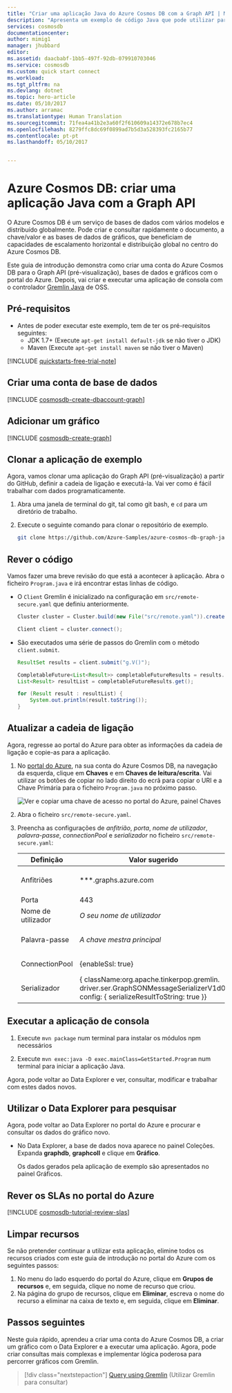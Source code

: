```yaml
---
title: "Criar uma aplicação Java do Azure Cosmos DB com a Graph API | Microsoft Docs"
description: "Apresenta um exemplo de código Java que pode utilizar para ligar e consultar dados de gráficos no Azure Cosmos DB com Gremlin."
services: cosmosdb
documentationcenter: 
author: mimig1
manager: jhubbard
editor: 
ms.assetid: daacbabf-1bb5-497f-92db-079910703046
ms.service: cosmosdb
ms.custom: quick start connect
ms.workload: 
ms.tgt_pltfrm: na
ms.devlang: dotnet
ms.topic: hero-article
ms.date: 05/10/2017
ms.author: arramac
ms.translationtype: Human Translation
ms.sourcegitcommit: 71fea4a41b2e3a60f2f610609a14372e678b7ec4
ms.openlocfilehash: 8279ffc8dc69f0899ad7b5d3a528393fc2165b77
ms.contentlocale: pt-pt
ms.lasthandoff: 05/10/2017


---
```

# <a name="azure-cosmos-db-build-a-java-application-using-the-graph-api"></a>Azure Cosmos DB: criar uma aplicação Java com a Graph API

O Azure Cosmos DB é um serviço de bases de dados com vários modelos e distribuído globalmente. Pode criar e consultar rapidamente o documento, a chave/valor e as bases de dados de gráficos, que beneficiam de capacidades de escalamento horizontal e distribuição global no centro do Azure Cosmos DB. 

Este guia de introdução demonstra como criar uma conta do Azure Cosmos DB para o Graph API (pré-visualização), bases de dados e gráficos com o portal do Azure. Depois, vai criar e executar uma aplicação de consola com o controlador [Gremlin Java](https://mvnrepository.com/artifact/com.tinkerpop.gremlin/gremlin-java) de OSS.  

## <a name="prerequisites"></a>Pré-requisitos

* Antes de poder executar este exemplo, tem de ter os pré-requisitos seguintes:
   * JDK 1.7+ (Execute `apt-get install default-jdk` se não tiver o JDK)
   * Maven (Execute `apt-get install maven` se não tiver o Maven)

[!INCLUDE [quickstarts-free-trial-note](../../includes/quickstarts-free-trial-note.md)]

## <a name="create-a-database-account"></a>Criar uma conta de base de dados

[!INCLUDE [cosmosdb-create-dbaccount-graph](../../includes/cosmosdb-create-dbaccount-graph.md)]

## <a name="add-a-graph"></a>Adicionar um gráfico

[!INCLUDE [cosmosdb-create-graph](../../includes/cosmosdb-create-graph.md)]

## <a name="clone-the-sample-application"></a>Clonar a aplicação de exemplo

Agora, vamos clonar uma aplicação do Graph API (pré-visualização) a partir do GitHub, definir a cadeia de ligação e executá-la. Vai ver como é fácil trabalhar com dados programaticamente. 

1. Abra uma janela de terminal do git, tal como git bash, e `cd` para um diretório de trabalho.  

2. Execute o seguinte comando para clonar o repositório de exemplo. 

    ```bash
    git clone https://github.com/Azure-Samples/azure-cosmos-db-graph-java-getting-started.git
    ```

## <a name="review-the-code"></a>Rever o código

Vamos fazer uma breve revisão do que está a acontecer à aplicação. Abra o ficheiro `Program.java` e irá encontrar estas linhas de código. 

* O `Client` Gremlin é inicializado na configuração em `src/remote-secure.yaml` que definiu anteriormente.

    ```java
    Cluster cluster = Cluster.build(new File("src/remote.yaml")).create();
    
    Client client = cluster.connect();
    ```

* São executados uma série de passos do Gremlin com o método `client.submit`.

    ```java
    ResultSet results = client.submit("g.V()");

    CompletableFuture<List<Result>> completableFutureResults = results.all();
    List<Result> resultList = completableFutureResults.get();

    for (Result result : resultList) {
        System.out.println(result.toString());
    }
    ```
## <a name="update-your-connection-string"></a>Atualizar a cadeia de ligação

Agora, regresse ao portal do Azure para obter as informações da cadeia de ligação e copie-as para a aplicação.

1. No [portal do Azure](http://portal.azure.com/), na sua conta do Azure Cosmos DB, na navegação da esquerda, clique em **Chaves** e em **Chaves de leitura/escrita**. Vai utilizar os botões de copiar no lado direito do ecrã para copiar o URI e a Chave Primária para o ficheiro `Program.java` no próximo passo.

    ![Ver e copiar uma chave de acesso no portal do Azure, painel Chaves](./media/create-documentdb-dotnet/keys.png)

2. Abra o ficheiro `src/remote-secure.yaml`. 

3. Preencha as configurações de *anfitrião*, *porta*, *nome de utilizador*, *palavra-passe*, *connectionPool* e *serializador* no ficheiro `src/remote-secure.yaml`:

    Definição|Valor sugerido|Descrição
    ---|---|---
    Anfitriões|***.graphs.azure.com|O URI do seu serviço de gráficos, que pode obter no portal do Azure
    Porta|443|Defina como 443
    Nome de utilizador|*O seu nome de utilizador*|O recurso com a forma `/dbs/<db>/colls/<coll>`.
    Palavra-passe|*A chave mestra principal*|A chave mestra principal do Azure Cosmos DB
    ConnectionPool|{enableSsl: true}|A definição de conjunto de ligações para SSL
    Serializador|{ className:org.apache.tinkerpop.gremlin.<br>driver.ser.GraphSONMessageSerializerV1d0,<br> config: { serializeResultToString: true }}|Defina como este valor

## <a name="run-the-console-app"></a>Executar a aplicação de consola

1. Execute `mvn package` num terminal para instalar os módulos npm necessários

2. Execute `mvn exec:java -D exec.mainClass=GetStarted.Program` num terminal para iniciar a aplicação Java.

Agora, pode voltar ao Data Explorer e ver, consultar, modificar e trabalhar com estes dados novos. 

## <a name="browse-using-the-data-explorer"></a>Utilizar o Data Explorer para pesquisar

Agora, pode voltar ao Data Explorer no portal do Azure e procurar e consultar os dados do gráfico novo.

* No Data Explorer, a base de dados nova aparece no painel Coleções. Expanda **graphdb**, **graphcoll** e clique em **Gráfico**.

    Os dados gerados pela aplicação de exemplo são apresentados no painel Gráficos.

## <a name="review-slas-in-the-azure-portal"></a>Rever os SLAs no portal do Azure

[!INCLUDE [cosmosdb-tutorial-review-slas](../../includes/cosmosdb-tutorial-review-slas.md)]

## <a name="clean-up-resources"></a>Limpar recursos

Se não pretender continuar a utilizar esta aplicação, elimine todos os recursos criados com este guia de introdução no portal do Azure com os seguintes passos: 

1. No menu do lado esquerdo do portal do Azure, clique em **Grupos de recursos** e, em seguida, clique no nome de recurso que criou. 
2. Na página do grupo de recursos, clique em **Eliminar**, escreva o nome do recurso a eliminar na caixa de texto e, em seguida, clique em **Eliminar**.

## <a name="next-steps"></a>Passos seguintes

Neste guia rápido, aprendeu a criar uma conta do Azure Cosmos DB, a criar um gráfico com o Data Explorer e a executar uma aplicação. Agora, pode criar consultas mais complexas e implementar lógica poderosa para percorrer gráficos com Gremlin. 

> [!div class="nextstepaction"]
> [Query using Gremlin](tutorial-query-graph.md) (Utilizar Gremlin para consultar)


